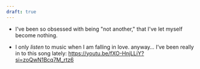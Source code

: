```yaml
---
draft: true
---
```


- I've been so obsessed with being "not another," that I've let myself become nothing.

- I only _listen_ to music when I am falling in love.
  anyway… I’ve been really in to this song lately: https://youtu.be/fXO-HnjLLiY?si=zoQwN1Bcq7M_rtz6
